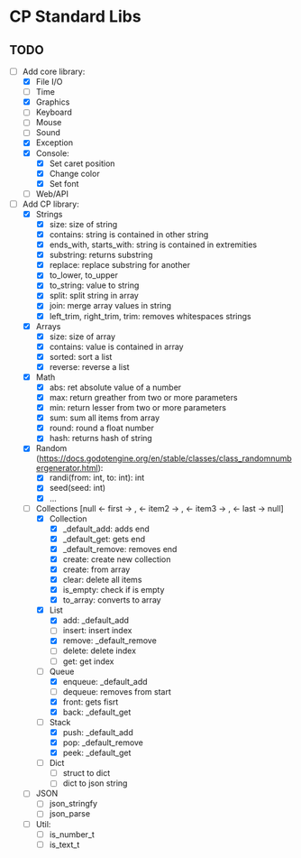 # CP Standard Libs
 
## TODO
- [ ] Add core library:
    - [X] File I/O
    - [ ] Time
    - [X] Graphics
    - [ ] Keyboard
    - [ ] Mouse
    - [ ] Sound
    - [X] Exception
    - [X] Console:
        - [X] Set caret position
        - [X] Change color
        - [X] Set font
    - [ ] Web/API
- [ ] Add CP library:
    - [X] Strings
        - [X] size: size of string
        - [X] contains: string is contained in other string
        - [X] ends_with, starts_with: string is contained in extremities
        - [X] substring: returns substring
        - [X] replace: replace substring for another
        - [X] to_lower, to_upper
        - [X] to_string: value to string
        - [X] split: split string in array
        - [X] join: merge array values in string
        - [X] left_trim, right_trim, trim: removes whitespaces strings
    - [X] Arrays
        - [X] size: size of array
        - [X] contains: value is contained in array
        - [X] sorted: sort a list
        - [X] reverse: reverse a list
    - [X] Math
        - [X] abs: ret absolute value of a number
        - [X] max: return greather from two or more parameters
        - [X] min: return lesser from two or more parameters
        - [X] sum: sum all items from array
        - [X] round: round a float number
        - [X] hash: returns hash of string
    - [X] Random (https://docs.godotengine.org/en/stable/classes/class_randomnumbergenerator.html):
        - [X] randi(from: int, to: int): int
        - [X] seed(seed: int)
        - [X] ...
    - [ ] Collections [null <- first -> , <- item2 -> , <- item3 -> , <- last -> null]
        - [X] Collection
            - [X] _default_add: adds end
            - [X] _default_get: gets end
            - [X] _default_remove: removes end
            - [X] create: create new collection
            - [X] create: from array
            - [X] clear: delete all items
            - [X] is_empty: check if is empty
            - [X] to_array: converts to array
        - [X] List
            - [X] add: _default_add
            - [ ] insert: insert index
            - [X] remove: _default_remove
            - [ ] delete: delete index
            - [ ] get: get index
        - [ ] Queue
            - [X] enqueue: _default_add
            - [ ] dequeue: removes from start
            - [X] front: gets fisrt
            - [X] back: _default_get
        - [ ] Stack
            - [X] push: _default_add
            - [X] pop: _default_remove
            - [X] peek: _default_get
        - [ ] Dict
            - [ ] struct to dict
            - [ ] dict to json string
    - [ ] JSON
        - [ ] json_stringfy
        - [ ] json_parse
    - [ ] Util:
        - [ ] is_number_t
        - [ ] is_text_t